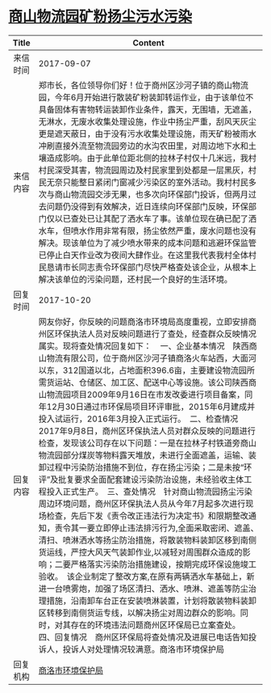 # <a href="http://www.shangluo.gov.cn/zmhd/ldxxxx.jsp?urltype=leadermail.LeaderMailContentUrl&wbtreeid=1112&leadermailid=4331">商山物流园矿粉扬尘污水污染</a>
|Title|Content|
|:---:|---|
|来信时间|2017-09-07|
|来信内容|郑市长，各位领导你们好！位于商州区沙河子镇的商山物流园，今年6月开始进行散装矿粉装卸转运作业，由于该单位不具备固体有害物转运装卸作业条件，露天，无围墙，无遮盖，无淋水，无废水收集处理设施，作业中扬尘严重，刮风天灰尘更是遮天蔽日，由于没有污水收集处理设施，雨天矿粉被雨水冲刷直接外流至物流园旁边的水沟农田里，对周边地下水和土壤造成影响。由于此单位距北侧的拉林子村仅十几米远，我村村民深受其害，物流园周边及村民家里到处都是一层黑灰，村民无奈只能整日紧闭门窗减少污染区的室外活动。我村村民多次与商山物流园交涉无果，也多次向环保部门投诉，但两月过去问题仍没得到有效解决，近日连续向环保部门反映，环保部门仅以已查处已让其配了洒水车了事。该单位现在确已配了洒水车，但喷水作用非常有限，扬尘依然严重，废水问题也没有解决。现该单位为了减少喷水带来的成本问题和逃避环保监管已停止白天作业改为夜间大肆作业。在这里我代表我村全体村民恳请市长同志责令环保部门尽快严格查处该企业，从根本上解决该单位的污染问题，还村民一个良好的生活环境。|
|回复时间|2017-10-20|
|回复内容|网友你好，你反映的问题商洛市环境局高度重视，立即安排商州区环保执法人员对反映问题进行了查处，经查群众反映情况属实。现将查处情况回复如下：    一、企业基本情况　陕西商山物流有限公司，位于商州区沙河子镇商洛火车站西，大面河以东，312国道以北，占地面积396.6亩，主要建设物流园所需货运站、仓储区、加工区、配送中心等设施。该公司陕西商山物流园项目2009年9月16日在市发改委进行项目备案，同年12月30日通过市环保局项目环评审批，2015年6月建成并投入试运行，2016年3月投入正式运行。　二、检查情况　2017年9月8日，商州区环保执法人员对群众反映的问题进行检查，发现该公司存在以下问题：一是在拉林子村铁道旁商山物流园部分煤炭等物料露天堆放，未进行全面遮盖，运输、装卸过程中污染防治措施不到位，存在扬尘污染；二是未按“环评”及批复要求全面配套建设污染防治设施，未经验收主体工程投入正式生产。　三、查处情况　针对商山物流园扬尘污染周边环境问题，商州区环保执法人员从今年7月起多次进行现场检查，先后下发《责令改正违法行为决定书》和限期整改通知，责令其一要立即停止违法排污行为,全面采取密闭、遮盖、清扫、喷淋洒水等扬尘防治措施，将散装物料装卸区移到南侧货运线，严控大风天气装卸作业,以减轻对周围群众造成的影响；二要严格落实污染防治措施建设，按期完成环保设施竣工验收。　该企业制定了整改方案,在原有两辆洒水车基础上，新进一台喷雾炮，加强了场区清扫、洒水、喷淋、遮盖等防尘治理措施，沿南卸车台正在安装喷淋装置，计划将散装物料装卸区转移到南侧货运专线，以解决扬尘对周边群众的影响。同时，对其存在的环境违法问题商州区环保局已立案查处。　四、回复情况　商州区环保局将查处情况及进展已电话告知投诉人，投诉人对处理情况较满意。商洛市环境保护局|
|回复机构|<a href="../../categories/agencies/商洛市环境保护局.md">商洛市环境保护局</a>|